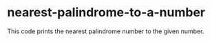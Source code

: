 # nearest-palindrome-to-a-number
This code prints the nearest palindrome number to the given number.
